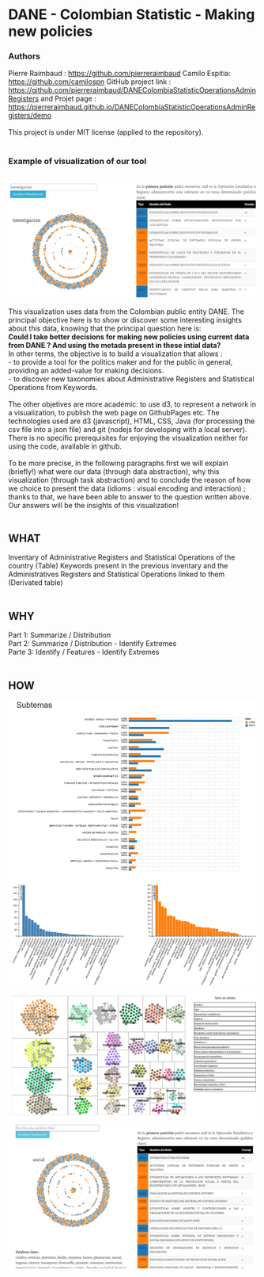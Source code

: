 # DANE - Colombian Statistic - Making new policies
### Authors
Pierre Raimbaud : https://github.com/pierreraimbaud
Camilo Espitia: https://github.com/camilospn
GitHub project link : https://github.com/pierreraimbaud/DANEColombiaStatisticOperationsAdminRegisters and Projet page : https://pierreraimbaud.github.io/DANEColombiaStatisticOperationsAdminRegisters/demo<br/><br/>
This project is under MIT license (applied to the repository).<br/><br/>
<h3>Example of visualization of our tool</h3><br/>
<img src="/registersAndOperationsAboutOneTheme.png" alt="registersAndOperationsAboutOneTheme"><br/><br/>
This visualization uses data from the Colombian public entity DANE. The principal objective here is to show or discover some interesting insights about this data, knowing that the principal question here is:<br/><b>Could I take better decisions for making new policies using current data from DANE ? And using the metada present in these intial data? </b><br/>
In other terms, the objective is to build a visualization that allows :<br/>
- to provide a tool for the politics maker and for the public in general, providing an added-value for making decisions. <br/>
- to discover new taxonomies about Administrative Registers and Statistical Operations from Keywords.<br/><br/>
The other objetives are more academic: to use d3, to represent a network in a visualization, to publish the web page on GithubPages etc. The technologies used are d3 (javascript), HTML, CSS, Java (for processing the csv file into a json file) and git (nodejs for developing with a local server). There is no specific prerequisites for enjoying the visualization neither for using the code, available in github.
<br/><br/>
To be more precise, in the following paragraphs first we will explain (briefly!) what were our data (through data abstraction), why this visualization (through task abstraction) and to conclude the reason of how we choice to present the data (idioms : visual encoding and interaction) ; thanks to that, we have been able to answer to the question written above. Our answers will be the insights of this visualization!
<br/><br/>
<h2>WHAT</h2>
Inventary of Administrative Registers and Statistical Operations of the country (Table)
Keywords present in the previous inventary and the Administratives Registers and Statistical Operations linked to them (Derivated table)
<br/><br/>
<h2>WHY</h2>
Part 1:
Summarize / Distribution
<br/>
Part 2:
Summarize / Distribution   -   Identify Extremes
<br/>
Parte 3:
Identify / Features   -   Identify Extremes
<br/><br/>
<h2>HOW</h2>
<img src="/vizPart1.png" alt="vizPart1"><br/>
<img src="/vizPart2.PNG" alt="vizPart2"><br/>
<img src="/vizPart3.PNG" alt="vizPart3"><br/>
